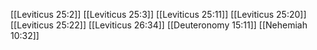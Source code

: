[[Leviticus 25:2]]
[[Leviticus 25:3]]
[[Leviticus 25:11]]
[[Leviticus 25:20]]
[[Leviticus 25:22]]
[[Leviticus 26:34]]
[[Deuteronomy 15:11]]
[[Nehemiah 10:32]]
